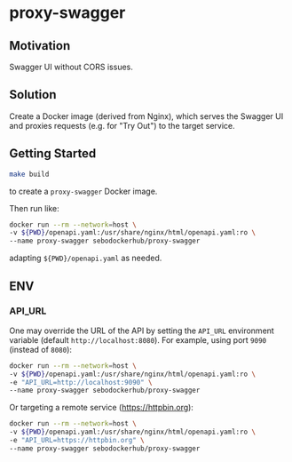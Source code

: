 # proxy-swagger

## Motivation

Swagger UI without CORS issues.

## Solution

Create a Docker image (derived from Nginx), which serves the Swagger UI and
proxies requests (e.g. for "Try Out") to the target service.

## Getting Started

````sh
make build
````

to create a `proxy-swagger` Docker image.

Then run like:

````sh
docker run --rm --network=host \
-v ${PWD}/openapi.yaml:/usr/share/nginx/html/openapi.yaml:ro \
--name proxy-swagger sebodockerhub/proxy-swagger
````

adapting `${PWD}/openapi.yaml` as needed.

## ENV

### API_URL

One may override the URL of the API by setting the `API_URL` environment
variable (default `http://localhost:8080`). For example, using port `9090`
(instead of `8080`):

````sh
docker run --rm --network=host \
-v ${PWD}/openapi.yaml:/usr/share/nginx/html/openapi.yaml:ro \
-e "API_URL=http://localhost:9090" \
--name proxy-swagger sebodockerhub/proxy-swagger
````

Or targeting a remote service (https://httpbin.org):

````sh
docker run --rm --network=host \
-v ${PWD}/openapi.yaml:/usr/share/nginx/html/openapi.yaml:ro \
-e "API_URL=https://httpbin.org" \
--name proxy-swagger sebodockerhub/proxy-swagger
````

